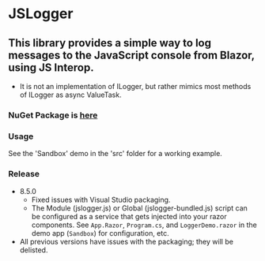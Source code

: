 # JSLogger

## This library provides a simple way to log messages to the JavaScript console from Blazor, using JS Interop.
- It is not an implementation of ILogger, but rather mimics most methods of ILogger as async ValueTask.

### NuGet Package is [here](https://www.nuget.org/packages/Marqdouj.JSLogger/)

### Usage
See the 'Sandbox' demo in the 'src' folder for a working example.

### Release
- 8.5.0
  - Fixed issues with Visual Studio packaging.
  - The Module (jslogger.js) or Global (jslogger-bundled.js) script can be configured as a service that gets injected into your razor components. 
  See `App.Razor`, `Program.cs`,  and `LoggerDemo.razor` in the demo app (`Sandbox`) for configuration, etc.
- All previous versions have issues with the packaging; they will be delisted.
